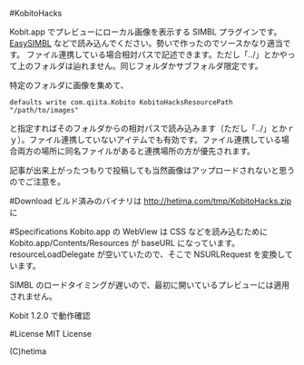 #KobitoHacks


Kobit.app でプレビューにローカル画像を表示する SIMBL プラグインです。[EasySIMBL](https://github.com/norio-nomura/EasySIMBL/) などで読み込んでください。勢いで作ったのでソースかなり適当です。
ファイル連携している場合相対パスで記述できます。ただし「../」とかやって上のフォルダは辿れません。同じフォルダかサブフォルダ限定です。

特定のフォルダに画像を集めて、
```
defaults write com.qiita.Kobito KobitoHacksResourcePath "/path/to/images"
```
と指定すればそのフォルダからの相対パスで読み込みます（ただし「../」とかｒｙ）。ファイル連携していないアイテムでも有効です。ファイル連携している場合両方の場所に同名ファイルがあると連携場所の方が優先されます。

記事が出来上がったつもりで投稿しても当然画像はアップロードされないと思うのでご注意を。

#Download
ビルド済みのバイナリは <http://hetima.com/tmp/KobitoHacks.zip> に

#Specifications
Kobito.app の WebView は CSS などを読み込むために Kobito.app/Contents/Resources が baseURL になっています。resourceLoadDelegate が空いていたので、そこで NSURLRequest を変換しています。

SIMBL のロードタイミングが遅いので、最初に開いているプレビューには適用されません。

Kobit 1.2.0 で動作確認

#License
MIT License

(C)hetima